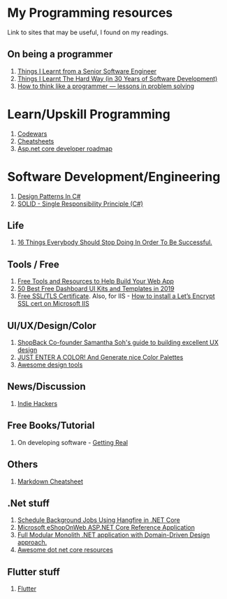 # My Programming resources
Link to sites that may be useful, I found on my readings.

## On being a programmer
1. [Things I Learnt from a Senior Software Engineer](https://neilkakkar.com/things-I-learnt-from-a-senior-dev.html)
2. [Things I Learnt The Hard Way (in 30 Years of Software Development)](https://blog.juliobiason.net/thoughts/things-i-learnt-the-hard-way/)
3. [How to think like a programmer — lessons in problem solving](https://medium.com/free-code-camp/how-to-think-like-a-programmer-lessons-in-problem-solving-d1d8bf1de7d2)

# Learn/Upskill Programming
1. [Codewars](https://www.codewars.com)
2. [Cheatsheets](https://devhints.io/)
3. [Asp.net core developer roadmap](https://github.com/MoienTajik/AspNetCore-Developer-Roadmap)

# Software Development/Engineering
1. [Design Patterns In C#](https://www.c-sharpcorner.com/UploadFile/bd5be5/design-patterns-in-net/)
2. [SOLID - Single Responsibility Principle (C#)](https://www.dotnetcurry.com/software-gardening/1148/solid-single-responsibility-principle)


## Life
1. [16 Things Everybody Should Stop Doing In Order To Be Successful.](https://medium.com/@parkernash/16-things-everybody-should-stop-doing-in-order-to-be-successful-18be67a70a2c)

## Tools / Free
1. [Free Tools and Resources to Help Build Your Web App](https://www.indiehackers.com/@jonny/free-tools-and-resources-to-help-build-your-web-app-3331c5aab2)
2. [50 Best Free Dashboard UI Kits and Templates in 2019](https://uxplanet.org/top-50-dashboard-ui-kits-and-templates-in-2019-8583e41b775d)
3. [Free SSL/TLS Certificate](https://letsencrypt.org/). Also, for IIS - [How to install a Let’s Encrypt SSL cert on Microsoft IIS](https://miketabor.com/how-to-install-a-lets-encrypt-ssl-cert-on-microsoft-iis/)

## UI/UX/Design/Color
1. [ShopBack Co-founder Samantha Soh's guide to building excellent UX design](https://e27.co/shopback-co-founder-samantha-sohs-guide-building-excellent-ux-design-20181031/)
2. [JUST ENTER A COLOR! And Generate nice Color Palettes](https://mycolor.space)
3. [Awesome design tools](https://github.com/phh95/Awesome-design-tools)

## News/Discussion
1. [Indie Hackers](https://www.indiehackers.com/)

## Free Books/Tutorial
1. On developing software - [Getting Real](https://basecamp.com/books/getting-real)

## Others
1. [Markdown Cheatsheet](https://github.com/adam-p/markdown-here/wiki/Markdown-Cheatsheet#lists)

## .Net stuff
1. [Schedule Background Jobs Using Hangfire in .NET Core](https://codeburst.io/schedule-background-jobs-using-hangfire-in-net-core-2d98eb64b196)
2. [Microsoft eShopOnWeb ASP.NET Core Reference Application](https://github.com/dotnet-architecture/eShopOnWeb)
3. [Full Modular Monolith .NET application with Domain-Driven Design approach.](https://github.com/kgrzybek/modular-monolith-with-ddd#11-Purpose-of-this-repository)
4. [Awesome dot net core resources](https://github.com/thangchung/awesome-dotnet-core)

## Flutter stuff
1. [Flutter](https://flutter.dev)
